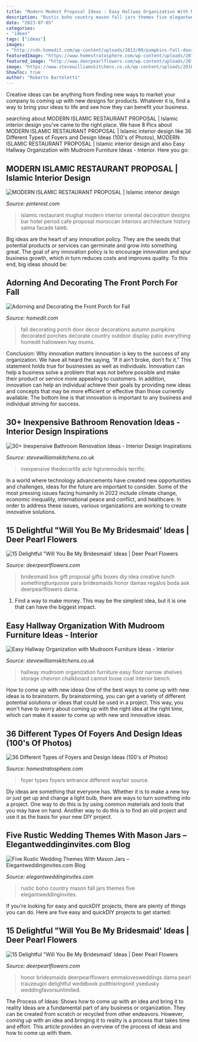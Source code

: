 ```yaml
---
title: "Modern Modest Proposal Ideas : Easy Hallway Organization With Mudroom Furniture Ideas"
description: "Rustic boho country mason fall jars themes five elegantweddinginvites"
date: "2023-07-05"
categories:
- "ideas"
tags: ["ideas"]
images:
- "http://cdn.homedit.com/wp-content/uploads/2013/09/pumpkins-fall-door.jpg"
featuredImage: "https://www.homestratosphere.com/wp-content/uploads/2017/04/foyer-apr27-172017-04-27-at-12.42.03-PM.jpg"
featured_image: "http://www.deerpearlflowers.com/wp-content/uploads/2016/08/Will-you-be-my-Bridesmaid-Ideas-12.jpg"
image: "https://www.stevewilliamskitchens.co.uk/wp-content/uploads/2016/04/_d_improd_/inexpensive-bathroom-renovation-ideas-2_f_improf_800x1067.jpeg"
ShowToc: true
author: "Roberto Bartoletti"
---
```



Creative ideas can be anything from finding new ways to market your company to coming up with new designs for products. Whatever it is, find a way to bring your ideas to life and see how they can benefit your business.

	

		
searching about MODERN ISLAMIC RESTAURANT PROPOSAL | Islamic interior design you've came to the right place. We have 8 Pics about MODERN ISLAMIC RESTAURANT PROPOSAL | Islamic interior design like 36 Different Types of Foyers and Design Ideas (100&#039;s of Photos), MODERN ISLAMIC RESTAURANT PROPOSAL | Islamic interior design and also Easy Hallway Organization with Mudroom Furniture Ideas - Interior. Here you go:
		
    
## MODERN ISLAMIC RESTAURANT PROPOSAL | Islamic Interior Design

<img loading=lazy src="https://i.pinimg.com/736x/a5/03/d8/a503d8ad3574ec712ec56349787a22ab--islamic-designs-oriental-style.jpg" onerror="this.onerror=null;this.src='https://tse4.mm.bing.net/th?id=OIP.9IhpEVSKVEUY6bJNooD2BAHaFj&amp;pid=15.1';" alt="MODERN ISLAMIC RESTAURANT PROPOSAL | Islamic interior design">

_Source: pinterest.com_

>islamic restaurant mughal modern interior oriental decoration designs bar hotel period cafe proposal moroccan interiors architecture history salma facade taleb. 

	

Big ideas are the heart of any innovation policy. They are the seeds that potential products or services can germinate and grow into something great. The goal of any innovation policy is to encourage innovation and spur business growth, which in turn reduces costs and improves quality. To this end, big ideas should be: 

    
## Adorning And Decorating The Front Porch For Fall

<img loading=lazy src="http://cdn.homedit.com/wp-content/uploads/2013/09/pumpkins-fall-door.jpg" onerror="this.onerror=null;this.src='https://tse3.mm.bing.net/th?id=OIP.KXKQQCDlu_I_bM0bZEfakAHaLG&amp;pid=15.1';" alt="Adorning and Decorating the Front Porch for Fall">

_Source: homedit.com_

>fall decorating porch door decor decorations autumn pumpkins decorated porches decorate country outdoor display patio everything homedit halloween hay mums. 

	

Conclusion: Why innovation matters
Innovation is key to the success of any organization. We have all heard the saying, “If it ain’t broke, don’t fix it.” This statement holds true for businesses as well as individuals. Innovation can help a business solve a problem that was not before possible and make their product or service more appealing to customers. In addition, innovation can help an individual achieve their goals by providing new ideas and concepts that may be more efficient or effective than those currently available. The bottom line is that innovation is important to any business and individual striving for success.

    
## 30+ Inexpensive Bathroom Renovation Ideas - Interior Design Inspirations

<img loading=lazy src="https://www.stevewilliamskitchens.co.uk/wp-content/uploads/2016/04/_d_improd_/inexpensive-bathroom-renovation-ideas-2_f_improf_800x1067.jpeg" onerror="this.onerror=null;this.src='https://tse1.mm.bing.net/th?id=OIP.Uw0XayCz-3f3WRPqeCSACgHaJ4&amp;pid=15.1';" alt="30+ Inexpensive Bathroom Renovation Ideas - Interior Design Inspirations">

_Source: stevewilliamskitchens.co.uk_

>inexpensive thedecorlife acle hgtvremodels terrific. 

	

In a world where technology advancements have created new opportunities and challenges, ideas for the future are important to consider. Some of the most pressing issues facing humanity in 2022 include climate change, economic inequality, international peace and conflict, and healthcare. In order to address these issues, various organizations are working to create innovative solutions.

    
## 15 Delightful &quot;Will You Be My Bridesmaid&#039; Ideas | Deer Pearl Flowers

<img loading=lazy src="http://www.deerpearlflowers.com/wp-content/uploads/2016/08/Will-you-be-my-Bridesmaid-Ideas-12.jpg" onerror="this.onerror=null;this.src='https://tse2.mm.bing.net/th?id=OIP.H1-ugpMlBG-oBvfye_q9JgHaLH&amp;pid=15.1';" alt="15 Delightful &quot;Will You Be My Bridesmaid&#039; Ideas | Deer Pearl Flowers">

_Source: deerpearlflowers.com_

>bridesmaid box gift proposal gifts boxes diy idea creative lunch somethingturquoise para bridesmaids honor damas regalos boda ask deerpearlflowers dama. 

	

1) Find a way to make money. This may be the simplest idea, but it is one that can have the biggest impact.

    
## Easy Hallway Organization With Mudroom Furniture Ideas - Interior

<img loading=lazy src="https://www.stevewilliamskitchens.co.uk/wp-content/uploads/2016/04/_d_improd_/easy-hallway-organization-with-mudroom-furniture-ideas-10_f_improf_800x1068.jpg" onerror="this.onerror=null;this.src='https://tse2.mm.bing.net/th?id=OIP.PQUmjRFTMgTquSDBXNIdLwHaJ4&amp;pid=15.1';" alt="Easy Hallway Organization with Mudroom Furniture Ideas - Interior">

_Source: stevewilliamskitchens.co.uk_

>hallway mudroom organization furniture easy floor narrow shelves storage chevron chalkboard cannot loose coat interior bench. 

	

How to come up with new ideas
One of the best ways to come up with new ideas is to brainstorm. By brainstorming, you can get a variety of different potential solutions or ideas that could be used in a project. This way, you won't have to worry about coming up with the right idea at the right time, which can make it easier to come up with new and innovative ideas.

    
## 36 Different Types Of Foyers And Design Ideas (100&#039;s Of Photos)

<img loading=lazy src="https://www.homestratosphere.com/wp-content/uploads/2017/04/foyer-apr27-172017-04-27-at-12.42.03-PM.jpg" onerror="this.onerror=null;this.src='https://tse1.mm.bing.net/th?id=OIP.12x1C-cr5oaifeuo0n_LmQHaKq&amp;pid=15.1';" alt="36 Different Types of Foyers and Design Ideas (100&#039;s of Photos)">

_Source: homestratosphere.com_

>foyer types foyers entrance different wayfair source. 

	

Diy ideas are something that everyone has. Whether it is to make a new toy or just get up and change a light bulb, there are ways to turn something into a project. One way to do this is by using common materials and tools that you may have on hand. Another way to do this is to find an old project and use it as the basis for your new DIY project.

    
## Five Rustic Wedding Themes With Mason Jars – Elegantweddinginvites.com Blog

<img loading=lazy src="https://www.elegantweddinginvites.com/wedding-blog/wp-content/uploads/2016/07/country-rustic-fall-boho-wedding-ideas.jpg" onerror="this.onerror=null;this.src='https://tse2.mm.bing.net/th?id=OIP.ypchBorqgCUIt6YkFGi5AAHaO3&amp;pid=15.1';" alt="Five Rustic Wedding Themes With Mason Jars – Elegantweddinginvites.com Blog">

_Source: elegantweddinginvites.com_

>rustic boho country mason fall jars themes five elegantweddinginvites. 

	

If you're looking for easy and quickDIY projects, there are plenty of things you can do. Here are five easy and quickDIY projects to get started: 

    
## 15 Delightful &quot;Will You Be My Bridesmaid&#039; Ideas | Deer Pearl Flowers

<img loading=lazy src="https://www.deerpearlflowers.com/wp-content/uploads/2016/08/Will-you-be-my-Bridesmaid-Ideas-3.jpg" onerror="this.onerror=null;this.src='https://tse4.mm.bing.net/th?id=OIP.mVGlHEPwHmvUKrTkLmZ4YgHaJ4&amp;pid=15.1';" alt="15 Delightful &quot;Will You Be My Bridesmaid&#039; Ideas | Deer Pearl Flowers">

_Source: deerpearlflowers.com_

>honor bridesmaids deerpearlflowers emmalovesweddings dama pearl trauzeugin delightful weddbook putthisringonit ysedusky weddingfavorsunlimited. 

	

The Process of Ideas: Shows how to come up with an idea and bring it to reality
Ideas are a fundamental part of any business or organization. They can be created from scratch or recycled from other endeavors. However, coming up with an idea and bringing it to reality is a process that takes time and effort. This article provides an overview of the process of ideas and how to come up with them.

